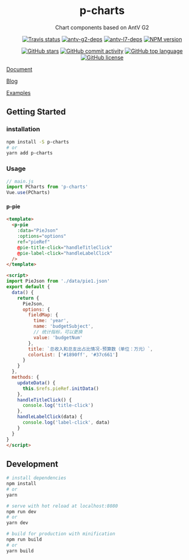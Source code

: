 <h1 align="center">p-charts</h1>

<div align="center">

Chart components based on AntV G2

[![Travis status][travis-image]][travis-url] [![antv-g2-deps][antv-g2-image]][antv-g2-url] [![antv-l7-deps][antv-l7-image]][antv-l7-url] [![NPM version][npm-image]][npm-url]

[![GitHub stars][github-starts-image]][github-url] [![GitHub commit activity][github-commit-activity-url]][github-url] [![GitHub top language][github-top-language-image]][vue-url] [![GitHub license][license-image]][github-url]

[travis-image]: https://img.shields.io/travis/silianpan/p-charts
[travis-url]: https://travis-ci.org/github/silianpan/p-charts
[antv-g2-image]: https://img.shields.io/badge/%40antv%2Fg2-v3.5.17-%23873bf4
[antv-g2-url]: https://g2-v3.antv.vision/zh/
[antv-l7-image]: https://img.shields.io/badge/%40antv%2Fl7-latest-4fd431
[antv-l7-url]: https://l7.antv.vision/zh
[npm-image]: https://img.shields.io/npm/v/p-charts
[npm-url]: https://www.npmjs.com/package/p-charts
[github-starts-image]: https://img.shields.io/github/stars/silianpan/p-charts?style=social
[github-url]: https://github.com/silianpan/p-charts
[github-commit-activity-url]: https://img.shields.io/github/commit-activity/m/silianpan/p-charts
[github-top-language-image]: https://img.shields.io/github/languages/top/silianpan/p-charts?color=%234fc08d
[vue-url]: https://vuejs.org/
[license-image]: https://img.shields.io/github/license/silianpan/p-charts

</div>

[Document](https://juejin.im/post/6866330015970099208/)

[Blog](http://silianpan.cn/index.php/2020/08/29/p-charts/)

[Examples](http://silianpan.cn/p-charts)

## Getting Started

### installation

```bash
npm install -S p-charts
# or
yarn add p-charts
```

### Usage

```js
// main.js
import PCharts from 'p-charts'
Vue.use(PCharts)
```

#### p-pie

```html
<template>
  <p-pie
    :data="PieJson"
    :options="options"
    ref="pieRef"
    @pie-title-click="handleTitleClick"
    @pie-label-click="handleLabelClick"
  />
</template>

<script>
import PieJson from './data/pie1.json'
export default {
  data() {
    return {
      PieJson,
      options: {
        fieldMap: {
          time: 'year',
          name: 'budgetSubject',
          // 统计指标，可以更换
          value: 'budgetNum'
        },
        title: `总收入和总支出占比情况-预算数（单位：万元）`,
        colorList: ['#1890ff', '#37c661']
      }
    }
  },
  methods: {
    updateData() {
      this.$refs.pieRef.initData()
    },
    handleTitleClick() {
      console.log('title-click')
    },
    handleLabelClick(data) {
      console.log('label-click', data)
    }
  }
}
</script>
```

## Development

``` bash
# install dependencies
npm install
# or
yarn

# serve with hot reload at localhost:8080
npm run dev
# or
yarn dev

# build for production with minification
npm run build
# or
yarn build
```
